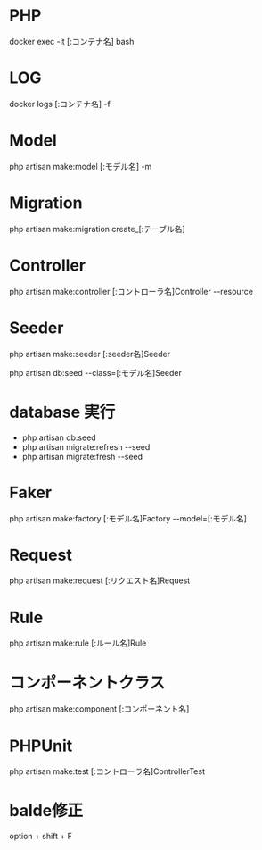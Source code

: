 # PHP
docker exec -it [:コンテナ名] bash

# LOG
docker logs [:コンテナ名] -f

# Model
php artisan make:model [:モデル名] -m

# Migration
php artisan make:migration create_[:テーブル名]

# Controller
php artisan make:controller [:コントローラ名]Controller --resource

# Seeder
php artisan make:seeder [:seeder名]Seeder

php artisan db:seed --class=[:モデル名]Seeder

# database 実行
* php artisan db:seed
* php artisan migrate:refresh --seed
* php artisan migrate:fresh --seed

# Faker
php artisan make:factory [:モデル名]Factory --model=[:モデル名]

# Request
php artisan make:request [:リクエスト名]Request

# Rule
php artisan make:rule [:ルール名]Rule

# コンポーネントクラス
php artisan make:component [:コンポーネント名]

# PHPUnit
php artisan make:test [:コントローラ名]ControllerTest

# balde修正
option + shift + F
